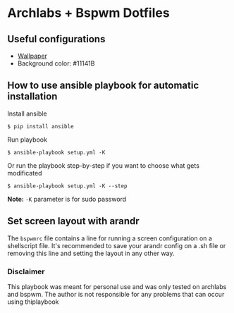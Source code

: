 # Archlabs + Bspwm Dotfiles

## Useful configurations
  * [Wallpaper](https://imgur.com/gallery/rM2fRya)
  * Background color: #11141B

## How to use ansible playbook for automatic installation
  Install ansible
  
  `$ pip install ansible`
  
  Run playbook
  
  `$ ansible-playbook setup.yml -K`
  
  Or run the playbook step-by-step if you want to choose what gets modificated
  
  `$ ansible-playbook setup.yml -K --step`
  
  **Note:** `-K` parameter is for sudo password
  
## Set screen layout with arandr
The `bspwmrc` file contains a line for running a screen configuration on a shellscript file. It's recommended to save your arandr config on a .sh file or removing this line and setting the layout in any other way.
  
### Disclaimer
This playbook was meant for personal use and was only tested on archlabs and bspwm. The author is not responsible for any problems that can occur using thiplaybook
